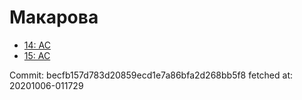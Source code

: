 # Макарова
- [14: AC](14.md)
- [15: AC](15.md)

Commit: becfb157d783d20859ecd1e7a86bfa2d268bb5f8
 fetched at: 20201006-011729
